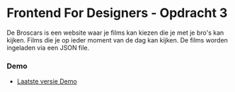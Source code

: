 
# Frontend For Designers - Opdracht 3
De Broscars is een website waar je films kan kiezen die je met je bro's kan kijken. 
Films die je op ieder moment van de dag kan kijken. 
De films worden ingeladen via een JSON file.

### Demo

- [Laatste versie Demo](https://Mohammed1967.github.io/Frontend-For-Designers/Opdracht3/Movie%20database%20V7/FFD_Opdracht3_Versie_8)


